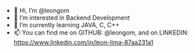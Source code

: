 - 👋 Hi, I’m @leongom
- 👀 I’m interested in Backend Development
- 🌱 I’m currently learning JAVA, C, C++
- 📫 You can find me on GITHUB: @leongom, and on LINKEDIN: https://www.linkedin.com/in/leon-lima-87aa231a1


